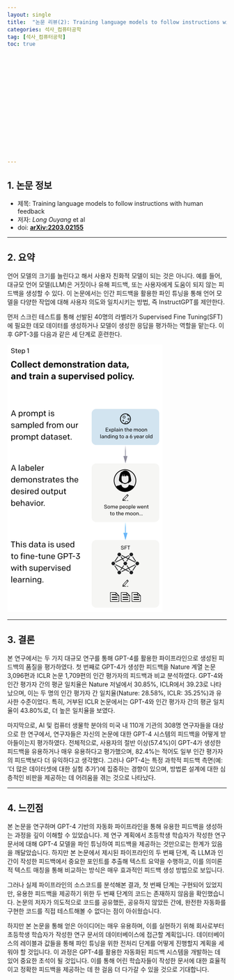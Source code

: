 ```yaml
---
layout: single
title:  "논문 리뷰(2): Training language models to follow instructions with human feedback."
categories: 석사_컴퓨터공학
tag: [석사_컴퓨터공학]
toc: true















---
```


## 1. 논문 정보

- 제목: Training language models to follow instructions with human feedback
- 저자: *Long Ouyang* et al
- doi: **[ arXiv:2203.02155](https://arxiv.org/abs/2203.02155)**

----

## 2. 요약

 언어 모델의 크기를 늘린다고 해서 사용자 친화적 모델이 되는 것은 아니다. 예를 들어, 대규모 언어 모델(LLM)은 거짓이나 유해 피드백, 또는 사용자에게 도움이 되지 않는 피드백을 생성할 수 있다. 이 논문에서는 인간 피드백을 활용한 파인 튜닝을 통해 언어 모델을 다양한 작업에 대해 사용자 의도와 일치시키는 방법, 즉 InstructGPT를 제안한다.

 먼저 스크린 테스트를 통해 선발된 40명의 라벨러가 Supervised Fine Tuning(SFT)에 필요한 데모 데이터를 생성하거나 모델이 생성한 응답을 평가하는 역할을 맡는다. 이후 GPT-3를 다음과 같은 세 단계로 훈련한다.



  ![그림입니다. 원본 그림의 이름: CLP00002dc40001.bmp 원본 그림의 크기: 가로 357pixel, 세로 614pixel](../images/2024-06-22-a2/EMB000009d838b3.bmp)  

---

## 3. 결론

 본 연구에서는 두 가지 대규모 연구를 통해 GPT-4를 활용한 파이프라인으로 생성된 피드백의 품질을 평가하였다. 첫 번째로 GPT-4가 생성한 피드백을 Nature 계열 논문 3,096편과 ICLR 논문 1,709편의 인간 평가자의 피드백과 비교 분석하였다. GPT-4와 인간 평가자 간의 평균 일치율은 Nature 저널에서 30.85%, ICLR에서 39.23로 나타났으며, 이는 두 명의 인간 평가자 간 일치율(Nature: 28.58%, ICLR: 35.25%)과 유사한 수준이었다. 특히, 거부된 ICLR 논문에서는 GPT-4와 인간 평가자 간의 평균 일치율이 43.80%로, 더 높은 일치율을 보였다.

 마지막으로, AI 및 컴퓨터 생물학 분야의 미국 내 110개 기관의 308명 연구자들을 대상으로 한 연구에서, 연구자들은 자신의 논문에 대한 GPT-4 시스템의 피드백을 어떻게 받아들이는지 평가하였다. 전체적으로, 사용자의 절반 이상(57.4%)이 GPT-4가 생성한 피드백을 유용하거나 매우 유용하다고 평가했으며, 82.4%는 적어도 일부 인간 평가자의 피드백보다 더 유익하다고 생각했다. 그러나 GPT-4는 특정 과학적 피드백 측면(예: ‘더 많은 데이터셋에 대한 실험 추가’)에 집중하는 경향이 있으며, 방법론 설계에 대한 심층적인 비판을 제공하는 데 어려움을 겪는 것으로 나타났다.

---

## 4. 느낀점

 본 논문을 연구하며 GPT-4 기반의 자동화 파이프라인을 통해 유용한 피드백을 생성하는 과정을 깊이 이해할 수 있었습니다. 제 연구 계획에서 초등학생 학습자가 작성한 연구 문서에 대해 GPT-4 모델을 파인 튜닝하여 피드백을 제공하는 것만으로는 한계가 있음을 깨달았습니다. 하지만 본 논문에서 제시된 파이프라인의 두 번째 단계, 즉 LLM과 인간이 작성한 피드백에서 중요한 포인트를 추출해 텍스트 요약을 수행하고, 이를 의미론적 텍스트 매칭을 통해 비교하는 방식은 매우 효과적인 피드백 생성 방법으로 보입니다.

 그러나 실제 파이프라인의 소스코드를 분석해본 결과, 첫 번째 단계는 구현되어 있었지만, 유용한 피드백을 제공하기 위한 두 번째 단계의 코드는 존재하지 않음을 확인했습니다. 논문의 저자가 의도적으로 코드를 공유했든, 공유하지 않았든 간에, 완전한 자동화를 구현한 코드를 직접 테스트해볼 수 없다는 점이 아쉬웠습니다.

 하지만 본 논문을 통해 얻은 아이디어는 매우 유용하며, 이를 실현하기 위해 회사로부터 초등학생 학습자가 작성한 연구 문서의 데이터베이스에 접근할 계획입니다. 데이터베이스의 레이블과 값들을 통해 파인 튜닝을 위한 전처리 단계를 어떻게 진행할지 계획을 세워야 할 것입니다. 이 과정은 GPT-4를 활용한 자동화된 피드백 시스템을 개발하는 데 있어 중요한 초석이 될 것입니다. 이를 통해 어린 학습자들이 작성한 문서에 대한 효율적이고 정확한 피드백을 제공하는 데 한 걸음 더 다가갈 수 있을 것으로 기대합니다.